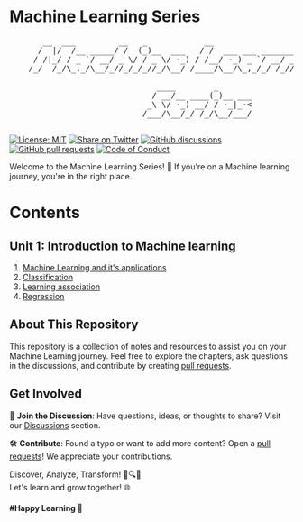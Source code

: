 # Machine Learning Series
<pre>
       __  ___         __   _            __                     _          
      /  |/  /__ _____/ /  (_)__  ___   / /  ___ ___ ________  (_)__  ___ _
     / /|_/ / _ `/ __/ _ \/ / _ \/ -_) / /__/ -_) _ `/ __/ _ \/ / _ \/ _ `/
    /_/  /_/\_,_/\__/_//_/_/_//_/\__/ /____/\__/\_,_/_/ /_//_/_/_//_/\_, / 
                                                                    /___/  
                               ____        _       
                              / __/__ ____(_)__ ___
                             _\ \/ -_) __/ / -_|_-<
                            /___/\__/_/ /_/\__/___/
                                                   
</pre>
 [![License: MIT](https://img.shields.io/badge/License-MIT-yellow.svg)](LICENSE)
[![Share on Twitter](https://img.shields.io/badge/-Share%20on%20Twitter-blue?logo=twitter&style=flat-square)](https://twitter.com/intent/tweet?text=https%3A%2F%2Fgithub.com%2Fwhoami-anoint%2FMachine-Learning-Series)
[![GitHub discussions](https://img.shields.io/github/discussions/whoami-anoint/Machine-Learning-Series)](https://github.com/whoami-anoint/Machine-Learning-Series/discussions)
[![GitHub pull requests](https://img.shields.io/github/issues-pr/whoami-anoint/Machine-Learning-Series)](https://github.com/whoami-anoint/Machine-Learning-Series/pulls)
[![Code of Conduct](https://img.shields.io/badge/Code%20of%20Conduct-Contributor%20Covenant-blue.svg)](CODE_OF_CONDUCT.md)

Welcome to the Machine Learning Series! 🚀 If you're on a Machine learning journey, you're in the right place.

# Contents
## Unit 1: Introduction to Machine learning 
1. [Machine Learning and it's applications](/Unit%201/1_ml.md)
2. [Classification](/Unit%201/2_class.md)
3. [Learning association](/Unit%201/3_association.md)
4. [Regression](/Unit%201/4_regression.md)


## About This Repository

This repository is a collection of notes and resources to assist you on your Machine Learning journey. Feel free to explore the chapters, ask questions in the discussions, and contribute by creating [pull requests](https://github.com/whoami-anoint/Machine-Learning-Series/pulls).

## Get Involved

📣 **Join the Discussion**: Have questions, ideas, or thoughts to share? Visit our [Discussions](https://github.com/whoami-anoint/Machine-Learning-Series/discussions) section.

🛠️ **Contribute**: Found a typo or want to add more content? Open a [pull requests](https://github.com/whoami-anoint/Machine-Learning-Series/pulls)! We appreciate your contributions.

Discover, Analyze, Transform! 🌟🔍🚀 \
Let's learn and grow together! 🌐
#### #Happy Learning 🤎